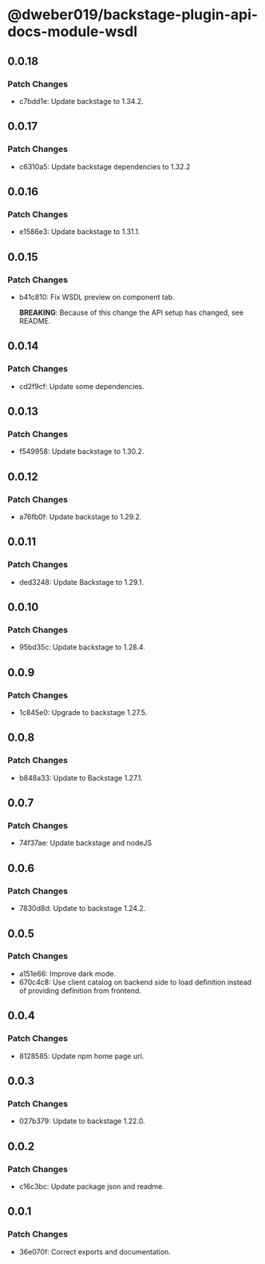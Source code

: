 # @dweber019/backstage-plugin-api-docs-module-wsdl

## 0.0.18

### Patch Changes

- c7bdd1e: Update backstage to 1.34.2.

## 0.0.17

### Patch Changes

- c6310a5: Update backstage dependencies to 1.32.2

## 0.0.16

### Patch Changes

- e1586e3: Update backstage to 1.31.1.

## 0.0.15

### Patch Changes

- b41c810: Fix WSDL preview on component tab.

  **BREAKING**: Because of this change the API setup has changed, see README.

## 0.0.14

### Patch Changes

- cd2f9cf: Update some dependencies.

## 0.0.13

### Patch Changes

- f549958: Update backstage to 1.30.2.

## 0.0.12

### Patch Changes

- a76fb0f: Update backstage to 1.29.2.

## 0.0.11

### Patch Changes

- ded3248: Update Backstage to 1.29.1.

## 0.0.10

### Patch Changes

- 95bd35c: Update backstage to 1.28.4.

## 0.0.9

### Patch Changes

- 1c845e0: Upgrade to backstage 1.27.5.

## 0.0.8

### Patch Changes

- b848a33: Update to Backstage 1.27.1.

## 0.0.7

### Patch Changes

- 74f37ae: Update backstage and nodeJS

## 0.0.6

### Patch Changes

- 7830d8d: Update to backstage 1.24.2.

## 0.0.5

### Patch Changes

- a151e66: Improve dark mode.
- 670c4c8: Use client catalog on backend side to load definition instead of providing definition from frontend.

## 0.0.4

### Patch Changes

- 8128585: Update npm home page url.

## 0.0.3

### Patch Changes

- 027b379: Update to backstage 1.22.0.

## 0.0.2

### Patch Changes

- c16c3bc: Update package json and readme.

## 0.0.1

### Patch Changes

- 36e070f: Correct exports and documentation.
